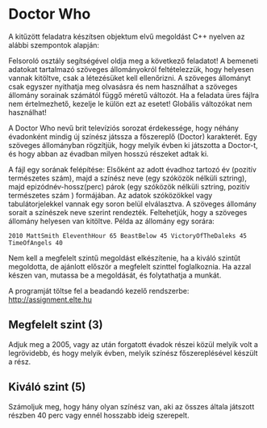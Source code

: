 # Doctor Who

A kitűzött feladatra készítsen objektum elvű megoldást C++ nyelven az alábbi szempontok alapján:

Felsoroló osztály segítségével oldja meg a következő feladatot! A bemeneti adatokat tartalmazó szöveges állományokról feltételezzük, hogy helyesen vannak kitöltve, csak a létezésüket kell ellenőrizni. A szöveges állományt csak egyszer nyithatja meg olvasásra és nem használhat a szöveges állomány sorainak számától függő méretű változót. Ha a feladata üres fájlra nem értelmezhető, kezelje le külön ezt az esetet! Globális változókat nem használhat!

A Doctor Who nevű brit televíziós sorozat érdekessége, hogy néhány évadonként mindig új színész játssza a főszereplő (Doctor) karakterét. Egy szöveges állományban rögzítjük, hogy melyik évben ki játszotta a Doctor-t, és hogy abban az évadban milyen hosszú részeket adtak ki.

A fájl egy sorának felépítése: Elsőként az adott évadhoz tartozó év (pozitív természetes szám), majd a színész neve (egy szóközök nélküli sztring), majd epizódnév-hossz(perc) párok (egy szóközök nélküli sztring, pozitív természetes szám ) formájában. Az adatok szóközökkel vagy tabulátorjelekkel vannak egy soron belül elválasztva. A szöveges állomány sorait a színészek neve szerint rendezték. Feltehetjük, hogy a szöveges állomány helyesen van kitöltve.
Példa az állomány egy sorára:

```
2010 MattSmith EleventhHour 65 BeastBelow 45 VictoryOfTheDaleks 45 TimeOfAngels 40
```

Nem kell a megfelelt szintű megoldást elkészítenie, ha a kiváló szintűt megoldotta, de ajánlott először a megfelelt szinttel foglalkoznia. Ha azzal készen van, mutassa be a megoldását, és folytathatja a munkát.

A programját töltse fel a beadandó kezelő rendszerbe: http://assignment.elte.hu

## Megfelelt szint (3)

Adjuk meg a 2005, vagy az után forgatott évadok részei közül melyik volt a legrövidebb, és hogy melyik évben, melyik színész főszereplésével készült a rész.

## Kiváló szint (5)

Számoljuk meg, hogy hány olyan színész van, aki az összes általa játszott részben 40 perc vagy ennél hosszabb ideig szerepelt.
